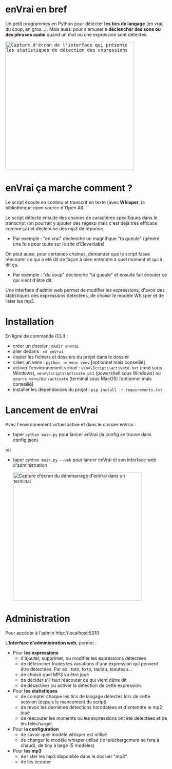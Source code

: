# enVrai en bref
Un petit programmes en Python pour détecter **les tics de langage** (en vrai, du coup, en gros...). Mais aussi pour s'amuser à **déclencher des sons ou des phrases audio** quand un mot où une expression sont détectés.

<kbd><img width="400" alt="Capture d'écran de l'interface qui présente les statistiques de détection des expressions" src="https://github.com/user-attachments/assets/ffbbd542-b0c4-42d8-a6bd-f86cbc5f1e59" /></kbd>

# enVrai ça marche comment ?
Le script écoute en continu et transcrit en texte (avec **Whisper**, la bibliothèque open source d'Open AI).

Le script détecte ensuite des chaines de caractères spécifiques dans le transcript (on pourrait y ajouter des regexp mais c'est déjà très efficace comme ça) et déclenche des mp3 de réponse. 
- Par exemple : "en vrai" déclenche un magnifique "ta gueule" (généré une fois pour toute sur le site d'Elevenlabs)

On peut aussi, pour certaines chaines, demander que le script fasse réécouter ce qui a été dit de façon à bien entendre à quel moment et qui à dit ça.
- Par exemple : "du coup" déclenche "ta gueule" et ensuite fait écouter ce qui vient d'être dit.

Une interface d'admin web permet de modifier les expressions, d'avoir des statistiques des expressions détectées, de choisir le modèle Whisper et de lister les mp3.

# Installation
En ligne de commande (CLI) : 
- créer un dossier : `mkdir enVrai`
- aller dedans :  `cd enVrai`
- copier les fichiers et dossiers du projet dans le dossier
- créer un venv : `python -m venv venv` [optionnel mais conseillé]
- activer l'environnement virtuel : `venv\Scripts\activate.bat` (cmd sous Windows), `venv\Scripts\Activate.ps1` (powershell sous Windows) ou `source venv/bin/activate` (terminal sous MacOS) [optionnel mais conseillé]
- installer les dépendances du projet : `pip install -r requirements.txt`

# Lancement de enVrai
Avec l'environnement virtuel activé et dans le dossier enVrai : 
- taper `python main.py` pour lancer enVrai (la config se trouve dans config.json)

ou
- taper `python main.py --web` pour lancer enVrai et son interface web d'administration

  <img width="400" alt="Capture d'écran du démmarrage d'enVrai dans un terminal" src="https://github.com/user-attachments/assets/2156e24e-d018-4bc8-aebe-5ee8d8c897c4" />


# Administration
Pour accéder à l'admin http://localhost:5010

L'**interface d'administration web**, permet : 
- Pour **les expressions**
  - d'ajouter, supprimer, ou modifier les expressions détectées
  - de déterminer toutes les variations d'une expression qui peuvent être détectées. Par ex : toto, to to, tautau, teauteau...
  - de choisir quel MP3 va être joué
  - de décider s'il faut réécouter ce qui vient dêtre dit
  - de désactiver ou activer la détection de cette expression.
- Pour **les statistiques**
  - de compter chaque les tics de langage détectés lors de cette session (depuis le mancement du script)
  - de revoir les dernières détections horodatées et d'entendre le mp2 joué
  - de réécouter les moments où les expressions ont été détectées et de les télécharger
- Pour **la configuration**
  - de savoir quel modèle whisper est utilisé
  - de changer le modèle whisper utilisé (le teléchargement se fera à chaud), de tiny à large (5 modèles)
- Pour **les mp3**
  - de lister les mp3 disponible dans le dossier "mp3"
  - de les écouter
